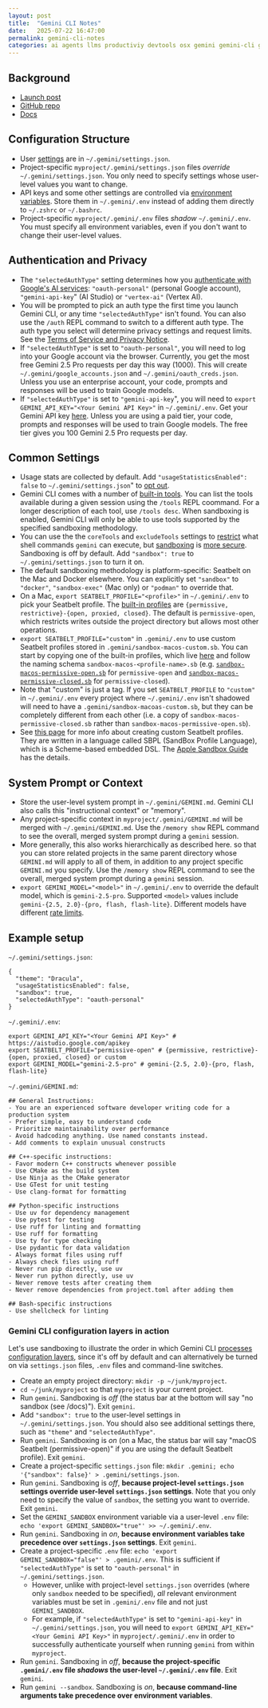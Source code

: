 ```yaml
---
layout: post
title:  "Gemini CLI Notes"
date:   2025-07-22 16:47:00
permalink: gemini-cli-notes
categories: ai agents llms productiviy devtools osx gemini gemini-cli google  
---
```


## Background
- [Launch post](https://blog.google/technology/developers/introducing-gemini-cli-open-source-ai-agent/)
- [GitHub repo](https://github.com/google-gemini/gemini-cli/)
- [Docs](https://github.com/google-gemini/gemini-cli/blob/main/docs/index.md)

## Configuration Structure
- User [settings](https://github.com/google-gemini/gemini-cli/blob/main/docs/cli/configuration.md#available-settings-in-settingsjson) are in `~/.gemini/settings.json`.
- Project-specific `myproject/.gemini/settings.json` files _override_ `~/.gemini/settings.json`. You only need to specify settings whose user-level values you want to change.
- API keys and some other settings are controlled via [environment variables](https://github.com/google-gemini/gemini-cli/blob/main/docs/cli/configuration.md#environment-variables--env-files). Store them in `~/.gemini/.env` instead of adding them directly to `~/.zshrc` or `~/.bashrc`.
- Project-specific `myproject/.gemini/.env` files _shadow_ `~/.gemini/.env`. You must specify all environment variables, even if you don't want to change their user-level values.

## Authentication and Privacy
- The `"selectedAuthType"` setting determines how you [authenticate with Google's AI services](https://github.com/google-gemini/gemini-cli/blob/main/docs/cli/authentication.md): `"oauth-personal"` (personal Google account), `"gemini-api-key`" (AI Studio) or `"vertex-ai"` (Vertex AI).
- You will be prompted to pick an auth type the first time you launch Gemini CLI, or any time `"selectedAuthType"` isn't found. You can also use the `/auth` REPL command to switch to a different auth type. The auth type you select will determine privacy settings and request limits. See the [Terms of Service and Privacy Notice](https://github.com/google-gemini/gemini-cli/blob/main/docs/tos-privacy.md).
- If `"selectedAuthType"` is set to `"oauth-personal"`, you will need to log into your Google account via the browser. Currently, you get the most free Gemini 2.5 Pro requests per day this way (1000). This will create `~/.gemini/google_accounts.json` and `~/.gemini/oauth_creds.json`. Unless you use an enterprise account, your code, prompts and responses will be used to train Google models.
- If `"selectedAuthType"` is set to `"gemini-api-key`", you will need to `export GEMINI_API_KEY="<Your Gemini API Key>"` in `~/.gemini/.env`. Get your Gemini API key [here](https://aistudio.google.com/apikey). Unless you are using a paid tier, your code, prompts and responses will be used to train Google models. The free tier gives you 100 Gemini 2.5 Pro requests per day.

## Common Settings
- Usage stats are collected by default. Add `"usageStatisticsEnabled": false` to `~/.gemini/settings.json`" to [opt out](https://github.com/google-gemini/gemini-cli/blob/main/docs/cli/configuration.md#usage-statistics).
- Gemini CLI comes with a number of [built-in tools](https://github.com/google-gemini/gemini-cli/blob/main/docs/core/tools-api.md#built-in-tools). You can list the tools available during a given session using the `/tools` REPL coommand. For a longer description of each tool, use `/tools desc`. When sandboxing is enabled, Gemini CLI will only be able to use tools supported by the specified sandboxing methodology.
- You can use the the `coreTools` and `excludeTools` settings to [restrict](https://github.com/google-gemini/gemini-cli/blob/main/docs/tools/shell.md#command-restrictions) what shell commands `gemini` can execute, but [sandboxing](https://github.com/google-gemini/gemini-cli/blob/main/docs/sandbox.md) is [more secure](https://github.com/google-gemini/gemini-cli/blob/main/docs/tools/shell.md#security-note-for-excludetools). Sandboxing is off by default. Add `"sandbox": true` to `~/.gemini/settings.json` to turn it on. 
- The default sandboxing methodology is platform-specific: Seatbelt on the Mac and Docker elsewhere. You can explicitly set `"sandbox"` to `"docker"`, `"sandbox-exec"` (Mac only) or `"podman"` to override that.
- On a Mac, `export SEATBELT_PROFILE="<profile>"` in `~/.gemini/.env` to pick your Seatbelt profile. The [built-in profiles](https://github.com/google-gemini/gemini-cli/blob/main/docs/sandbox.md#macos-seatbelt-profiles) are `{permissive, restrictive}-{open, proxied, closed}`. The default is `permissive-open`, which restricts writes outside the project directory but allows most other operations. 
- `export SEATBELT_PROFILE="custom"` in `.gemini/.env` to use custom Seatbelt profiles stored in `.gemini/sandbox-macos-custom.sb`. You can start by copying one of the built-in profiles, which live [here](https://github.com/google-gemini/gemini-cli/tree/main/packages/cli/src/utils) and follow the naming schema `sandbox-macos-<profile-name>.sb` (e.g. [`sandbox-macos-permissive-open.sb`](https://github.com/google-gemini/gemini-cli/blob/main/packages/cli/src/utils/sandbox-macos-permissive-open.sb) for `permissive-open` and [`sandbox-macos-permissive-closed.sb`](https://github.com/google-gemini/gemini-cli/blob/main/packages/cli/src/utils/sandbox-macos-restrictive-closed.sb) for `permissive-closed`).
- Note that "custom" is just a tag. If you set `SEATBELT_PROFILE` to `"custom"` in `~/.gemini/.env` every project where `~/.gemini/.env` isn't shadowed will need to have a `.gemini/sandbox-macoas-custom.sb`, but they can be completely different from each other (i.e. a copy of `sandbox-macos-permissive-closed.sb` rather than `sandbox-macos-permissive-open.sb`).
- See [this page](https://github.com/s7ephen/OSX-Sandbox--Seatbelt--Profiles?tab=readme-ov-file) for more info about creating custom Seatbelt profiles. They are written in a language called SBPL (SandBox Profile Language), which is a Scheme-based embedded DSL. The [Apple Sandbox Guide](https://reverse.put.as/wp-content/uploads/2011/09/Apple-Sandbox-Guide-v1.0.pdf) has the details.

## System Prompt or Context
- Store the user-level system prompt in `~/.gemini/GEMINI.md`. Gemini CLI also calls this "instructional context" or "memory". 
- Any project-specific context in `myproject/.gemini/GEMINI.md` will be merged with `~/.gemini/GEMINI.md`. Use the `/memory show` REPL command to see the overall, merged system prompt during a `gemini` session.
- More generally, this also works hierarchically as described here. so that you can store related projects in the same parent directory whose `GEMINI.md` will apply to all of them, in addition to any project specific `GEMINI.md` you specify. Use the `/memory show` REPL command to see the overall, merged system prompt during a `gemini` session.
- `export GEMINI_MODEL="<model>"` in `~/.gemini/.env` to override the default model, which is `gemini-2.5-pro`. Supported `<model>` values include `gemini-{2.5, 2.0}-{pro, flash, flash-lite}`. Different models have different [rate limits](https://ai.google.dev/gemini-api/docs/rate-limits#free-tier).

## Example setup
`~/.gemini/settings.json`:
```
{
  "theme": "Dracula",
  "usageStatisticsEnabled": false,
  "sandbox": true,
  "selectedAuthType": "oauth-personal"
}
```
`~/.gemini/.env`:
```
export GEMINI_API_KEY="<Your Gemini API Key>" # https://aistudio.google.com/apikey
export SEATBELT_PROFILE="permissive-open" # {permissive, restrictive}-{open, proxied, closed} or custom
export GEMINI_MODEL="gemini-2.5-pro" # gemini-{2.5, 2.0}-{pro, flash, flash-lite}
```
`~/.gemini/GEMINI.md`:
```
## General Instructions:
- You are an experienced software developer writing code for a production system
- Prefer simple, easy to understand code
- Prioritize maintainability over performance
- Avoid hadcoding anything. Use named constants instead.
- Add comments to explain unusual constructs

## C++-specific instructions:
- Favor modern C++ constructs whenever possible
- Use CMake as the build system
- Use Ninja as the CMake generator
- Use GTest for unit testing
- Use clang-format for formatting

## Python-specific instructions
- Use uv for dependency management
- Use pytest for testing
- Use ruff for linting and formatting
- Use ruff for formatting
- Use ty for type checking
- Use pydantic for data validation
- Always format files using ruff
- Always check files using ruff
- Never run pip directly, use uv
- Never run python directly, use uv
- Never remove tests after creating them
- Never remove dependencies from project.toml after adding them

## Bash-specific instructions
- Use shellcheck for linting
```

### Gemini CLI configuration layers in action
Let's use sandboxing to illustrate the order in which Gemini CLI [processes configuration layers](https://github.com/google-gemini/gemini-cli/blob/main/docs/cli/configuration.md#configuration-layers), since it's off by default and can alternatively be turned on via `settings.json` files, `.env` files and command-line switches.

- Create an empty project directory: `mkdir -p ~/junk/myproject`.
- `cd ~/junk/myproject` so that `myproject` is your current project.
- Run `gemini`. Sandboxing is _off_ (the status bar at the bottom will say "no sandbox (see /docs)"). Exit `gemini`.
- Add `"sandbox": true` to the user-level settings in `~/.gemini/settings.json`. You should also see additional settings there, such as `"theme"` and `"selectedAuthType"`.
- Run `gemini`. Sandboxing is _on_ (on a Mac, the status bar will say "macOS Seatbelt (permissive-open)" if you are using the default Seatbelt profile). Exit `gemini`.
- Create a project-specific `settings.json` file: `mkdir .gemini; echo '{"sandbox": false}' > .gemini/settings.json`.
- Run `gemini`. Sandboxing is _off_, **because project-level `settings.json` settings override user-level `settings.json` settings**. Note that you only need to specify the value of `sandbox`, the setting you want to override. Exit `gemini`.
- Set the `GEMINI_SANDBOX` environment variable via a user-level `.env` file: `echo 'export GEMINI_SANDBOX="true"' >> ~/.gemini/.env`.
- Run `gemini`. Sandboxing in _on_, **because environment variables take precedence over `settings.json` settings**. Exit `gemini`.
- Create a project-specific `.env` file: `echo 'export GEMINI_SANDBOX="false"' > .gemini/.env`. This is sufficient if `"selectedAuthType"` is set to `"oauth-personal"` in `~/.gemini/settings.json`.
  - However, unlike with project-level `settings.json` overrides (where only `sandbox` needed to be specified), _all_ relevant environment variables must be set in `.gemini/.env` file and not just `GEMINI_SANDBOX`.
  - For example, if `"selectedAuthType"` is set to `"gemini-api-key"` in `~/.gemini/settings.json`, you will need to `export GEMINI_API_KEY="<Your Gemini API Key>"` in `myproject/.gemini/.env` in order to successfully authenticate yourself when running `gemini` from within `myproject`.
- Run `gemini`. Sandboxing in _off_, **because the project-specific `.gemini/.env` file _shadows_ the user-level `~/.gemini/.env` file**. Exit `gemini`.
- Run `gemini --sandbox`. Sandboxing is _on_, **because command-line arguments take precedence over environment variables**.